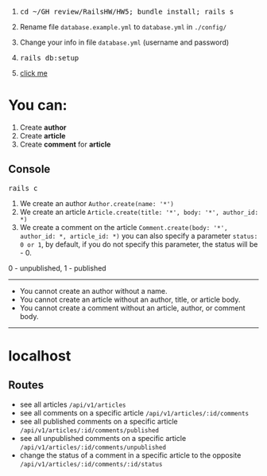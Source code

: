 1. <pre>cd ~/GH_review/RailsHW/HW5; bundle install; rails s</pre>

2. Rename file `database.example.yml` to `database.yml` in `./config/`
3. Change your info in file `database.yml` (username and password)
4. <pre>rails db:setup</pre>
5. [click me](http://[::1]:3000)
# You can:
1. Create **author**
2. Create **article**
3. Create **comment** for **article**

## Console
<pre>rails c</pre>
1. We create an author `Author.create(name: '*')`
2. We create an article `Article.create(title: '*', body: '*', author_id: *)`
3. We create a comment on the article `Comment.create(body: '*', author_id: *, article_id: *)`
you can also specify a parameter `status: 0 or 1`, by default, if you do not specify this parameter, the status will be - 0.

0 - unpublished, 1 - published
___
* You cannot create an author without a name.
* You cannot create an article without an author, title, or article body.
* You cannot create a comment without an article, author, or comment body.
___

# localhost 
## Routes
* see all articles `/api/v1/articles`
* see all comments on a specific article `/api/v1/articles/:id/comments`
* see all published comments on a specific article `/api/v1/articles/:id/comments/published`
* see all unpublished comments on a specific article `/api/v1/articles/:id/comments/unpublished`
* change the status of a comment in a specific article to the opposite `/api/v1/articles/:id/comments/:id/status`
